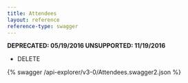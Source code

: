 ```yaml
---
title: Attendees
layout: reference
reference-type: swagger
---
```


**DEPRECATED: 05/19/2016 UNSUPPORTED: 11/19/2016**

* DELETE

{% swagger /api-explorer/v3-0/Attendees.swagger2.json %}
